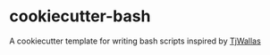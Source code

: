 # cookiecutter-bash
A cookiecutter template for writing bash scripts inspired by [TjWallas](https://github.com/TjWallas/bash-cookiecutter.git)
